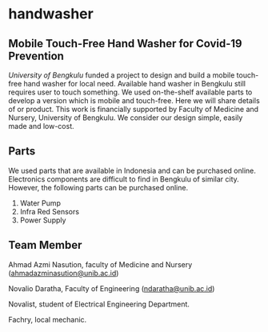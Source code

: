 # handwasher
## Mobile Touch-Free Hand Washer for Covid-19 Prevention
*University of Bengkulu* funded a project to design and build a mobile touch-free hand washer for local need. Available hand washer in Bengkulu still requires user to touch something. We used on-the-shelf available parts to develop a version which is mobile and touch-free. Here we will share details of or product. This work is financially supported by Faculty of Medicine and Nursery, University of Bengkulu. We consider our design simple, easily made and low-cost.
## Parts
We used parts that are available in Indonesia and can be purchased online. Electronics components are difficult to find in Bengkulu of similar city. However, the following parts can be purchased online.
1. Water Pump
2. Infra Red Sensors
3. Power Supply
## Team Member
Ahmad Azmi Nasution, faculty of Medicine and Nursery (ahmadazminasution@unib.ac.id)

Novalio Daratha, Faculty of Engineering (ndaratha@unib.ac.id)

Novalist, student of Electrical Engineering Department.

Fachry, local mechanic.

